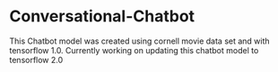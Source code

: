 # Conversational-Chatbot
This Chatbot model was created using cornell movie data set and with tensorflow 1.0.
Currently working on updating this chatbot model to tensorflow 2.0
